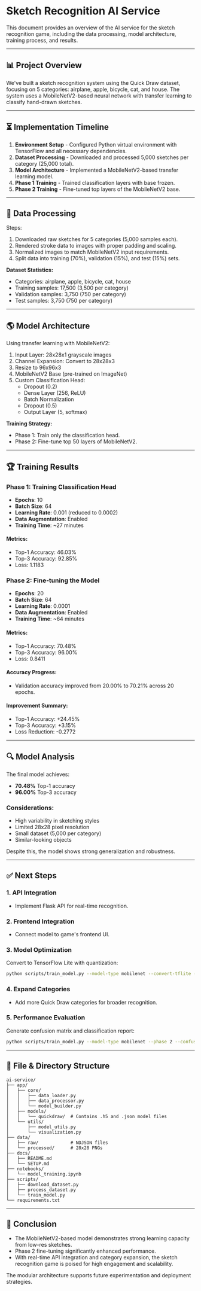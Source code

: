 # Sketch Recognition AI Service

This document provides an overview of the AI service for the sketch recognition game, including the data processing, model architecture, training process, and results.

---

## 📊 Project Overview

We've built a sketch recognition system using the Quick Draw dataset, focusing on 5 categories: airplane, apple, bicycle, cat, and house. The system uses a MobileNetV2-based neural network with transfer learning to classify hand-drawn sketches.

---

## ⏳ Implementation Timeline

1. **Environment Setup** - Configured Python virtual environment with TensorFlow and all necessary dependencies.
2. **Dataset Processing** - Downloaded and processed 5,000 sketches per category (25,000 total).
3. **Model Architecture** - Implemented a MobileNetV2-based transfer learning model.
4. **Phase 1 Training** - Trained classification layers with base frozen.
5. **Phase 2 Training** - Fine-tuned top layers of the MobileNetV2 base.

---

## 📁 Data Processing

Steps:
1. Downloaded raw sketches for 5 categories (5,000 samples each).
2. Rendered stroke data to images with proper padding and scaling.
3. Normalized images to match MobileNetV2 input requirements.
4. Split data into training (70%), validation (15%), and test (15%) sets.

**Dataset Statistics:**
- Categories: airplane, apple, bicycle, cat, house
- Training samples: 17,500 (3,500 per category)
- Validation samples: 3,750 (750 per category)
- Test samples: 3,750 (750 per category)

---

## 🌎 Model Architecture

Using transfer learning with MobileNetV2:

1. Input Layer: 28x28x1 grayscale images
2. Channel Expansion: Convert to 28x28x3
3. Resize to 96x96x3
4. MobileNetV2 Base (pre-trained on ImageNet)
5. Custom Classification Head:
   - Dropout (0.2)
   - Dense Layer (256, ReLU)
   - Batch Normalization
   - Dropout (0.5)
   - Output Layer (5, softmax)

**Training Strategy:**
- Phase 1: Train only the classification head.
- Phase 2: Fine-tune top 50 layers of MobileNetV2.

---

## 🏆 Training Results

### Phase 1: Training Classification Head
- **Epochs**: 10
- **Batch Size**: 64
- **Learning Rate**: 0.001 (reduced to 0.0002)
- **Data Augmentation**: Enabled
- **Training Time**: ~27 minutes

#### Metrics:
- Top-1 Accuracy: 46.03%
- Top-3 Accuracy: 92.85%
- Loss: 1.1183

### Phase 2: Fine-tuning the Model
- **Epochs**: 20
- **Batch Size**: 64
- **Learning Rate**: 0.0001
- **Data Augmentation**: Enabled
- **Training Time**: ~64 minutes

#### Metrics:
- Top-1 Accuracy: 70.48%
- Top-3 Accuracy: 96.00%
- Loss: 0.8411

#### Accuracy Progress:
- Validation accuracy improved from 20.00% to 70.21% across 20 epochs.

#### Improvement Summary:
- Top-1 Accuracy: +24.45%
- Top-3 Accuracy: +3.15%
- Loss Reduction: -0.2772

---

## 🔍 Model Analysis

The final model achieves:
- **70.48%** Top-1 accuracy
- **96.00%** Top-3 accuracy

### Considerations:
- High variability in sketching styles
- Limited 28x28 pixel resolution
- Small dataset (5,000 per category)
- Similar-looking objects

Despite this, the model shows strong generalization and robustness.

---

## ✅ Next Steps

### 1. API Integration
- Implement Flask API for real-time recognition.

### 2. Frontend Integration
- Connect model to game's frontend UI.

### 3. Model Optimization
Convert to TensorFlow Lite with quantization:
```bash
python scripts/train_model.py --model-type mobilenet --convert-tflite --quantize
```

### 4. Expand Categories
- Add more Quick Draw categories for broader recognition.

### 5. Performance Evaluation
Generate confusion matrix and classification report:
```bash
python scripts/train_model.py --model-type mobilenet --phase 2 --confusion-matrix --learning-rate 0.0001
```

---

## 📂 File & Directory Structure

```
ai-service/
├── app/
│   ├── core/
│   │   ├── data_loader.py
│   │   ├── data_processor.py
│   │   └── model_builder.py
│   ├── models/
│   │   └── quickdraw/  # Contains .h5 and .json model files
│   └── utils/
│       ├── model_utils.py
│       └── visualization.py
├── data/
│   ├── raw/            # NDJSON files
│   └── processed/      # 28x28 PNGs
├── docs/
│   ├── README.md
│   └── SETUP.md
├── notebooks/
│   └── model_training.ipynb
├── scripts/
│   ├── download_dataset.py
│   ├── process_dataset.py
│   └── train_model.py
└── requirements.txt
```

---

## 🚀 Conclusion

- The MobileNetV2-based model demonstrates strong learning capacity from low-res sketches.
- Phase 2 fine-tuning significantly enhanced performance.
- With real-time API integration and category expansion, the sketch recognition game is poised for high engagement and scalability.

The modular architecture supports future experimentation and deployment strategies.

